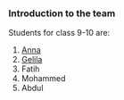 ### Introduction to the team 

Students for class 9-10 are: 

1. [Anna](./Anna.md)
2. [Gelila](./Gelila.md)
3. Fatih
4. Mohammed
5. Abdul

